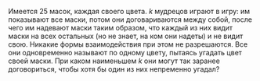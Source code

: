 Имеется 25 масок, каждая своего цвета. $k$ мудрецов играют в
игру: им показывают все маски, потом они договариваются между собой,
после чего им надевают маски таким образом, что каждый из них видит
маски на всех остальных (но не знает, на ком они надеты) и не видит
свою. Никакие формы взаимодействия при этом не разрешаются.
Все они одновременно называют по одному цвету, пытаясь угадать цвет своей маски. 
При каком наименьшем $k$ они могут так заранее договориться, чтобы хотя бы один
из них непременно угадал?